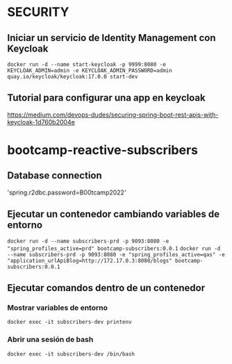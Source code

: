 
# SECURITY
## Iniciar un servicio de Identity Management con Keycloak

`docker run -d --name start-keycloak -p 9999:8080 -e KEYCLOAK_ADMIN=admin -e KEYCLOAK_ADMIN_PASSWORD=admin quay.io/keycloak/keycloak:17.0.0 start-dev`

## Tutorial para configurar una app en keycloak
https://medium.com/devops-dudes/securing-spring-boot-rest-apis-with-keycloak-1d760b2004e


# bootcamp-reactive-subscribers
## Database connection

'spring.r2dbc.password=B00tcamp2022'

## Ejecutar un contenedor cambiando variables de entorno
`docker run -d --name subscribers-prd -p 9093:8080 -e "spring_profiles_active=prd" bootcamp-subscribers:0.0.1`
`docker run -d --name subscribers-prd -p 9093:8080 -e "spring_profiles_active=qas" -e "application_urlApiBlog=http://172.17.0.3:8080/blogs" bootcamp-subscribers:0.0.1`

## Ejecutar comandos dentro de un contenedor
### Mostrar variables de entorno
`docker exec -it subscribers-dev printenv`
### Abrir una sesión de bash
`docker exec -it subscribers-dev /bin/bash`

